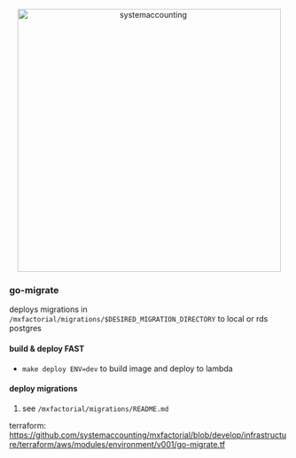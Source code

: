 <p align="center">
  <img width="475" alt="systemaccounting" src="https://user-images.githubusercontent.com/12200465/37568924-06f05d08-2a99-11e8-8891-60f373b33421.png">
</p>


### go-migrate

deploys migrations in `/mxfactorial/migrations/$DESIRED_MIGRATION_DIRECTORY` to local or rds postgres

#### build & deploy FAST
* `make deploy ENV=dev` to build image and deploy to lambda

#### deploy migrations
1. see `/mxfactorial/migrations/README.md`

terraform: https://github.com/systemaccounting/mxfactorial/blob/develop/infrastructure/terraform/aws/modules/environment/v001/go-migrate.tf